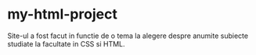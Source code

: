 # my-html-project

Site-ul a fost facut in functie de o tema la alegere despre anumite subiecte studiate la facultate in CSS si HTML.
